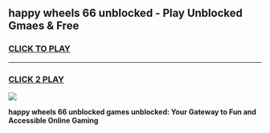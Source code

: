 
## happy wheels 66 unblocked - Play Unblocked Gmaes & Free
<h3>
<a href="https://news.freeplayer.one?title=happy_wheels_66_unblocked&ref=16F">CLICK TO PLAY</a></h3>
<hr>

<h3>
<a href="https://news.freeplayer.one?title=happy_wheels_66_unblocked&ref=16F">CLICK 2 PLAY</a>
  
</h3>

<a href="https://news.freeplayer.one?title=happy_wheels_66_unblocked&ref=16F/"><img src="https://clearcache.store/games.png"></a>


**happy wheels 66 unblocked games unblocked: Your Gateway to Fun and Accessible Online Gaming**
